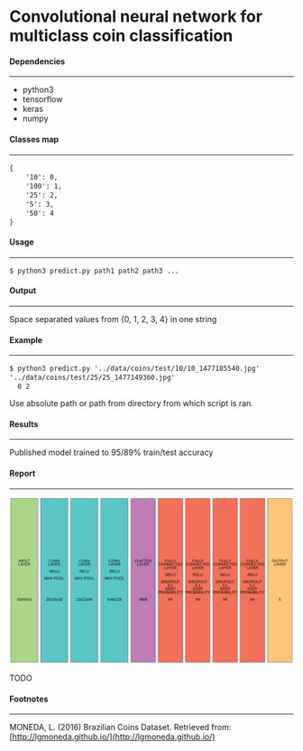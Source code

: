 ﻿# Convolutional neural network for multiclass coin classification

#### Dependencies
---
- python3
- tensorflow
- keras
- numpy

#### Classes map
---
```
{
    '10': 0, 
    '100': 1, 
    '25': 2, 
    '5': 3, 
    '50': 4
}
```
#### Usage
---
```
$ python3 predict.py path1 path2 path3 ...
```

#### Output
---
Space separated values from {0, 1, 2, 3, 4} in one string

#### Example
---
```
$ python3 predict.py '../data/coins/test/10/10_1477185540.jpg' '../data/coins/test/25/25_1477149360.jpg'
  0 2
```

Use absolute path or path from directory from which script is ran.

#### Results
---
Published model trained to 95/89% train/test accuracy

#### Report
---
![alt: neural network layers visualisation](./neural_network_layer_vis.png "neural network layers visualisation")

TODO


#### Footnotes
---
MONEDA, L. (2016) Brazilian Coins Dataset. Retrieved from: [http://lgmoneda.github.io/](http://lgmoneda.github.io/)
